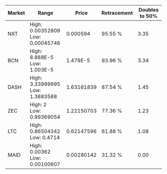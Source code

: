 | Market | Range | Price| Retracement | Doubles to 50% |
| --- | --- | --- | --- | --- |
| NXT | High: 0.00352809<br />Low: 0.00045746 | 0.000594 | 95.55 % | 3.35 |
| BCN | High: 8.888E-5<br />Low: 1.003E-5 | 1.479E-5 | 93.96 % | 3.34 |
| DASH | High: 3.33999995<br />Low: 1.3883588 | 1.63161839 | 87.54 % | 1.45 |
| ZEC | High: 2<br />Low: 0.99369054 | 1.22150703 | 77.36 % | 1.23 |
| LTC | High: 0.86504342<br />Low: 0.4714 | 0.62147596 | 61.88 % | 1.08 |
| MAID | High: 0.00362<br />Low: 0.00100607 | 0.00280142 | 31.32 % | 0.00 |
